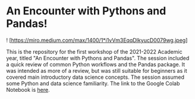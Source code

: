 # An Encounter with Pythons and Pandas!

! [https://miro.medium.com/max/1400/1*i1vVm3EqqDIkyucD0079wg.jpeg]

This is the repository for the first workshop of the 2021-2022 Academic year, titled "An Encounter with Pythons and Pandas". The session 
included a quick review of common Python workflows and the Pandas package.  It was intended as more of a review, but was still suitable for 
beginners as it covered main introductory data science concepts. The session assumed some Python and data science familiarity. The link to the
Google Colab Notebook is [here](https://colab.research.google.com/drive/1ExbyYZPDQhFTatw2dhKYa7cPP8WtMS7Q?usp=sharing).
